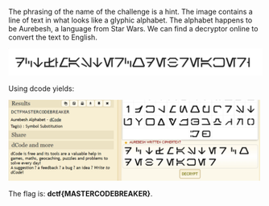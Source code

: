 The phrasing of the name of the challenge is a hint. The image contains a line of text in what looks like a glyphic alphabet. The alphabet happens to be Aurebesh, a language from Star Wars. We can find a decryptor online to convert the text to English.

<img src='EncryptedTheFlagIHave.png' width=700>

Using dcode yields:

<img src='aurebesh.png' width=500>

The flag is: **dctf{MASTERCODEBREAKER}**.
